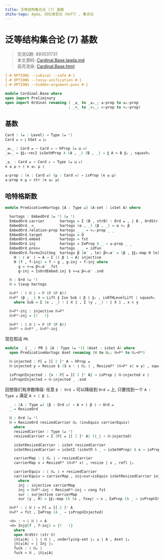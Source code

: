 ```yaml
---
title: 泛等结构集合论 (7) 基数
zhihu-tags: Agda, 同伦类型论（HoTT）, 集合论
---
```


# 泛等结构集合论 (7) 基数

> 交流Q群: 893531731  
> 本文源码: [Cardinal.Base.lagda.md](https://github.com/choukh/USST/blob/main/src/Cardinal/Base.lagda.md)  
> 高亮渲染: [Cardinal.Base.html](https://choukh.github.io/USST/Cardinal.Base.html)  

```agda
{-# OPTIONS --cubical --safe #-}
{-# OPTIONS --lossy-unification #-}
{-# OPTIONS --hidden-argument-puns #-}

module Cardinal.Base where
open import Preliminary
open import Ordinal renaming ( _≤_ to _≤ₒ_; ≤-prop to ≤ₒ-prop
                             ; _<_ to _<ₒ_; <-prop to <ₒ-prop)
```

## 基数

```agda
Card : (𝓊 : Level) → Type (𝓊 ⁺)
Card 𝓊 = ∥ hSet 𝓊 ∥₂
```

```agda
_≤ₕ_ : Card 𝓊 → Card 𝓋 → hProp (𝓊 ⊔ 𝓋)
_≤ₕ_ = ∥∥₂-rec2 isSetHProp λ (A , _) (B , _) → ∥ A ↪ B ∥₁ , squash₁
```

```agda
_≤_ : Card 𝓊 → Card 𝓋 → Type (𝓊 ⊔ 𝓋)
κ ≤ μ = ⟨ κ ≤ₕ μ ⟩

≤-prop : (κ : Card 𝓊) (μ : Card 𝓋) → isProp (κ ≤ μ)
≤-prop κ μ = str (κ ≤ₕ μ)
```

## 哈特格斯数

```agda
module PredicativeHartogs {A : Type 𝓊} (A-set : isSet A) where

  hartogs : EmbedOrd (𝓊 ⁺) (𝓊 ⁺)
  EmbedOrd.carrier       hartogs = Σ (B , strB) ∶ Ord 𝓊 , ∣ B , OrdStr.underlying-set strB ∣₂ ≤ ∣ A , A-set ∣₂
  EmbedOrd._≺_           hartogs (α , _) (β , _) = α <ₒ β
  EmbedOrd.relation-prop hartogs _ _ = <ₒ-prop _ _
  EmbedOrd.target        hartogs = Ω
  EmbedOrd.embed         hartogs = fst
  EmbedOrd.inj           hartogs = Σ≡Prop λ _ → ≤-prop _ _
  EmbedOrd.pres≺         hartogs _ _ = idfun _
  EmbedOrd.formsInitSeg  hartogs β (α′ , le) β<ₒα′ = (β , ∥∥₁-map H le) , β<ₒα′ , refl where
    H : ⟨ α′ ⟩ ↪ A → Σ (⟨ β ⟩ → A) injective
    H (f , f-inj) = f ∘ g , g-inj ∘ f-inj where
      g = <→≤ β<ₒα′ .fst
      g-inj = IsOrdEmbed.inj $ <→≤ β<ₒα′ .snd
```

```agda
  ℍ : Ord (𝓊 ⁺)
  ℍ = tieup hartogs
```

```agda
  ℍ→ℙ³ : ⟨ ℍ ⟩ → ℙ (ℙ (ℙ A))
  ℍ→ℙ³ (β , _) X = Lift ∥ Iso Sub ⟨ β ⟩ ∥₁ , isOfHLevelLift 1 squash₁
    where Sub = Σ (x , _) ∶ ⟦ X ⟧ , Σ (y , _) ∶ ⟦ X ⟧ , x ⊂ y
```

```agda
  ℍ→ℙ³-inj : injective ℍ→ℙ³
  ℍ→ℙ³-inj = {!   !}
```

```agda
  ℍ↪ℙ³ : ⟨ ℍ ⟩ ↪ ℙ (ℙ (ℙ A))
  ℍ↪ℙ³ = ℍ→ℙ³ , ℍ→ℙ³-inj
```

现在假设 `PR`.

```agda
module _ ⦃ _ : PR ⦄ {A : Type (𝓊 ⁺)} (Aset : isSet A) where
  open PredicativeHartogs Aset renaming (ℍ to ℍₚ; ℍ↪ℙ³ to ℍₚ↪ℙ³)
```

```agda
  ℍ-injected : ℙ[ 𝓊 ][ 2 ]⁺ A → hProp 𝓊
  ℍ-injected y = Resize $ (∃ x ∶ ⟨ ℍₚ ⟩ , Resizeℙ³ (ℍ→ℙ³ x) ≡ y) , squash₁

  isPropℍInjected : {x : ℙ[ 𝓊 ][ 2 ]⁺ A} → isProp ⟨ ℍ-injected x ⟩
  isPropℍInjected = ℍ-injected _ .snd
```

回想我们有序数降级: 任意 `β : Ord 𝓋` 可以降级到 `Ord 𝓊` 上, 只要找到一个 `A : Type 𝓊` 满足 `A ≃ ⟨ β ⟩`.

```agda
  _ : (A : Type 𝓊) (β : Ord 𝓋) → A ≃ ⟨ β ⟩ → Ord 𝓊
  _ = ResizeOrd
```

```agda
  ℍ : Ord (𝓊 ⁺)
  ℍ = ResizeOrd resizedCarrier ℍₚ (invEquiv carrierEquiv)
    where
    resizedCarrier : Type (𝓊 ⁺)
    resizedCarrier = Σ (ℙ[ 𝓊 ][ 2 ]⁺ A) (⟨_⟩ ∘ ℍ-injected)
```

```agda
    isSetResizedCarrier : isSet resizedCarrier
    isSetResizedCarrier = isSetΣ (isSetΠ λ _ → isSetHProp) λ x → isProp→isSet isPropℍInjected
```

```agda
    carrierMap : ⟨ ℍₚ ⟩ → resizedCarrier
    carrierMap x = Resizeℙ³ (ℍ→ℙ³ x) , resize ∣ x , refl ∣₁

    carrierEquiv : ⟨ ℍₚ ⟩ ≃ resizedCarrier
    carrierEquiv = carrierMap , inj→sur→isEquiv isSetResizedCarrier inj sur
      where
      inj : injective carrierMap
      inj = ℍ→ℙ³-inj ∘ Resizeℙ³-inj ∘ cong fst
      sur : surjective carrierMap
      sur (y , H) = ∥∥₁-map (λ (x , fx≡y) → x , Σ≡Prop (λ _ → isPropℍInjected) fx≡y) (unresize H)
```

```agda
  ℍ↪ℙ³ : ⟨ ℍ ⟩ ↪ ℙ[ 𝓊 ][ 2 ]⁺ A
  ℍ↪ℙ³ = fst , Σ≡Prop (λ _ → isPropℍInjected)
```

```agda
  ¬ℍ↪ : ¬ ⟨ ℍ ⟩ ↪ A
  ¬ℍ↪ Inj@(f , f-inj) = {!   !}
    where
    open OrdStr (str ℍ)
    ∣ℍ∣≤∣A∣ : ∣ ⟨ ℍ ⟩ , underlying-set ∣₂ ≤ ∣ A , Aset ∣₂
    ∣ℍ∣≤∣A∣ = ∣ Inj ∣₁
    fuck : ⟨ ℍₚ ⟩
    fuck = ℍ , ∣ℍ∣≤∣A∣
```
